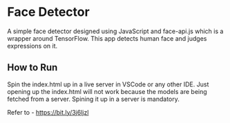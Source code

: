 # Face Detector
A simple face detector designed using JavaScript and face-api.js which is a wrapper around TensorFlow. This app detects human face and judges expressions on it. 


## How to Run
Spin the index.html up in a live server in VSCode or any other IDE.
Just opening up the index.html will not work because the models are being fetched from a server. Spining it up in a server is mandatory. 

Refer to - https://bit.ly/3j6ljzl
